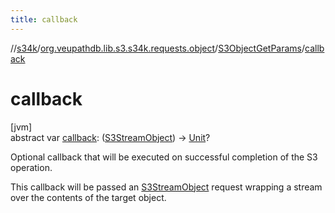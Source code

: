 ```yaml
---
title: callback
---
```

//[s34k](../../../index.html)/[org.veupathdb.lib.s3.s34k.requests.object](../index.html)/[S3ObjectGetParams](index.html)/[callback](callback.html)



# callback



[jvm]\
abstract var [callback](callback.html): ([S3StreamObject](../../org.veupathdb.lib.s3.s34k.response.object/-s3-stream-object/index.html)) -&gt; [Unit](https://kotlinlang.org/api/latest/jvm/stdlib/kotlin/-unit/index.html)?



Optional callback that will be executed on successful completion of the S3 operation.



This callback will be passed an [S3StreamObject](../../org.veupathdb.lib.s3.s34k.response.object/-s3-stream-object/index.html) request wrapping a stream over the contents of the target object.




